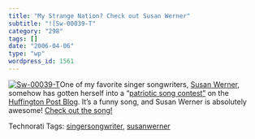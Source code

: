 ```yaml
---
title: "My Strange Nation? Check out Susan Werner"
subtitle: "![Sw-00039-T"
category: "298"
tags: []
date: "2006-04-06"
type: "wp"
wordpress_id: 1561
---
```

[![Sw-00039-T](https://i0.wp.com/s3.media.squarespace.com/production/1075723/12829350/weblogs/images/sw-00039-t.jpg?resize=100%2C94)](http://www.susanwerner.com/index2.html)One of my favorite singer songwriters, [Susan Werner](http://www.susanwerner.com/index2.html), somehow has gotten herself into a “[patriotic song contest”](http://strangenation.cf.huffingtonpost.com/) on the [Huffington Post Blog](http://www.huffingtonpost.com/). It’s a funny song, and Susan Werner is absolutely awesome! [Check out the song!](http://strangenation.cf.huffingtonpost.com/)

Technorati Tags: [singersongwriter](http://www.technorati.com/tag/singersongwriter), [susanwerner](http://www.technorati.com/tag/susanwerner)